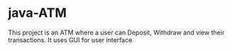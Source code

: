 # java-ATM
This project is an ATM where a user can Deposit, Withdraw and view their transactions. It uses GUI for user interface  

